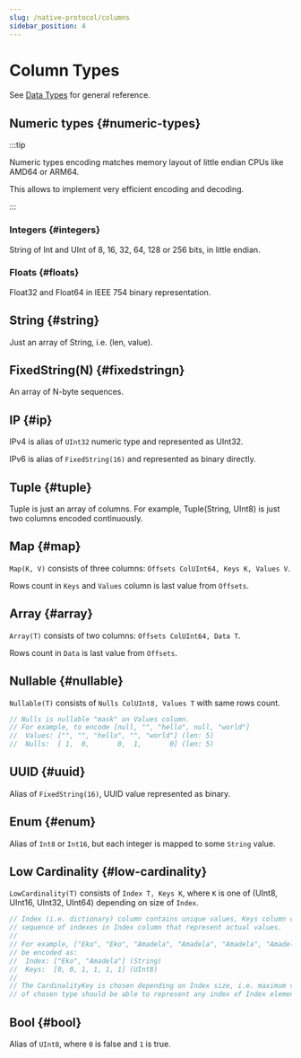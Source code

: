```yaml
---
slug: /native-protocol/columns
sidebar_position: 4
---
```


# Column Types

See [Data Types](/sql-reference/data-types/) for general reference.

## Numeric types {#numeric-types}

:::tip

Numeric types encoding matches memory layout of little endian CPUs like AMD64 or ARM64.

This allows to implement very efficient encoding and decoding.

:::

### Integers {#integers}

String of Int and UInt of 8, 16, 32, 64, 128 or 256 bits, in little endian.

### Floats {#floats}

Float32 and Float64 in IEEE 754 binary representation.

## String {#string}

Just an array of String, i.e. (len, value).

## FixedString(N) {#fixedstringn}

An array of N-byte sequences.

## IP {#ip}

IPv4 is alias of `UInt32` numeric type and represented as UInt32.

IPv6 is alias of `FixedString(16)` and represented as binary directly.

## Tuple {#tuple}

Tuple is just an array of columns. For example, Tuple(String, UInt8) is just two columns
encoded continuously.

## Map {#map}

`Map(K, V)` consists of three columns: `Offsets ColUInt64, Keys K, Values V`.

Rows count in `Keys` and `Values` column is last value from `Offsets`.

## Array {#array}

`Array(T)` consists of two columns: `Offsets ColUInt64, Data T`.

Rows count in `Data` is last value from `Offsets`.

## Nullable {#nullable}

`Nullable(T)` consists of `Nulls ColUInt8, Values T` with same rows count.

```go
// Nulls is nullable "mask" on Values column.
// For example, to encode [null, "", "hello", null, "world"]
//	Values: ["", "", "hello", "", "world"] (len: 5)
//	Nulls:  [ 1,  0,       0,  1,       0] (len: 5)
```

## UUID {#uuid}

Alias of `FixedString(16)`, UUID value represented as binary.

## Enum {#enum}

Alias of `Int8` or `Int16`, but each integer is mapped to some `String` value.

## Low Cardinality {#low-cardinality}

`LowCardinality(T)` consists of `Index T, Keys K`,
where `K` is one of (UInt8, UInt16, UInt32, UInt64) depending on size of `Index`.

```go
// Index (i.e. dictionary) column contains unique values, Keys column contains
// sequence of indexes in Index column that represent actual values.
//
// For example, ["Eko", "Eko", "Amadela", "Amadela", "Amadela", "Amadela"] can
// be encoded as:
//	Index: ["Eko", "Amadela"] (String)
//	Keys:  [0, 0, 1, 1, 1, 1] (UInt8)
//
// The CardinalityKey is chosen depending on Index size, i.e. maximum value
// of chosen type should be able to represent any index of Index element.
```

## Bool {#bool}

Alias of `UInt8`, where `0` is false and `1` is true.